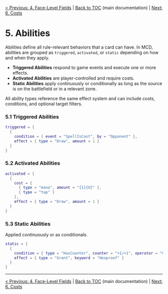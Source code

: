 [< Previous: 4. Face-Level Fields](04_face-level_fields.md) | [Back to TOC](../README.md) (main documentation) | [Next: 6. Costs](06_costs.md)

# 5. Abilities

Abilities define all rule-relevant behaviors that a card can have. In MCD, abilities are grouped as `triggered`, `activated`, or `static` depending on how and when they apply.

- **Triggered Abilities** respond to game events and execute one or more effects.
- **Activated Abilities** are player-controlled and require costs.
- **Static Abilities** apply continuously or conditionally as long as the source is on the battlefield or in a relevant zone.

All ability types reference the same effect system and can include costs, conditions, and optional target filters.

### 5.1 Triggered Abilities

```lua
triggered = {
  {
    condition = { event = "SpellIsCast", by = "Opponent" },
    effect = { type = "Draw", amount = 1 }
  }
}
```

### 5.2 Activated Abilities

```lua
activated = {
  {
    cost = {
      { type = "mana", amount = "{1}{U}" },
      { type = "tap" }
    },
    effect = { type = "Draw", amount = 1 }
  }
}
```

### 5.3 Static Abilities

Applied continuously or as conditionals.

```lua
static = {
  {
    condition = { type = "HasCounter", counter = "+1/+1", operator = "GE", value = 3 },
    effect = { type = "Grant", keyword = "Hexproof" }
  }
}
```

---

[< Previous: 4. Face-Level Fields](04_face-level_fields.md) | [Back to TOC](../README.md) (main documentation) | [Next: 6. Costs](06_costs.md)

